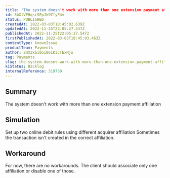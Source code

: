```yaml
---
title: 'The system doesn't work with more than one extension payment affiliation for debit online method'
id: 3bXtVPHqsrSFpJk9ZfyP4v
status: PUBLISHED
createdAt: 2022-03-03T18:45:02.639Z
updatedAt: 2022-11-25T22:05:27.547Z
publishedAt: 2022-11-25T22:05:27.547Z
firstPublishedAt: 2022-03-03T18:45:03.463Z
contentType: knownIssue
productTeam: Payments
author: 2mXZkbi0oi061KicTExNjo
tag: Payments
slug: the-system-doesnt-work-with-more-than-one-extension-payment-affiliation-for-debit-online-method
kiStatus: Backlog
internalReference: 319750
---
```


## Summary


The system doesn't work with more than one extension payment affiliation



## Simulation


Set up two online debit rules using different acquirer affiliation
Sometimes the transaction isn't created in the correct affiliation.




## Workaround


For now, there are no workarounds.
The client should associate only one affiliation or disable one of those.

